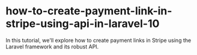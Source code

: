 # how-to-create-payment-link-in-stripe-using-api-in-laravel-10
In this tutorial, we'll explore how to create payment links in Stripe using the Laravel framework and its robust API.
